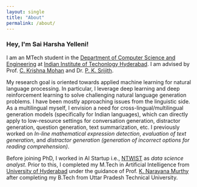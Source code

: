 ```yaml
---
layout: single
title: "About"
permalink: /about/
---
```


### Hey, I'm Sai Harsha Yelleni!


I am an MTech student in the [Department of Computer Science and Engineering](https://cse.iith.ac.in/) at [Indian Institute of Techonlogy Hyderabad](https://www.iith.ac.in/). I am advised by Prof. [C. Krishna Mohan](https://www.iith.ac.in/cse/ckm/) and Dr. [P. K. Srijith](https://www.iith.ac.in/cse/srijith/).


My research goal is oriented towards applied machine learning for natural language processing. In particular, I leverage deep learning and deep reinforcement learning to solve challenging natural language generation problems. I have been mostly approaching issues from the linguistic side. As a multilingual myself, I envision a need for cross-lingual/multilingual generation models (specifically for Indian languages), which can directly apply to low-resource settings for conversation generation, distractor generation, question generation, text summarization, etc. I previously worked on _In-line mathematical expression detection_, _evaluation of text generation_, and _distractor generation (generation of incorrect options for reading comprehension)_.


Before joining PhD, I worked in AI Startup i.e., [NTWIST](https://ntwist.com/) as _data science analyst_. Prior to this, I completed my M.Tech in Artificial Intelligence from [University of Hyderabad](https://www.uohyd.ac.in/) under the guidance of Prof. [K. Narayana Murthy](http://languagetechnologies.uohyd.ac.in/) after completing my B.Tech from Uttar Pradesh Technical University.
